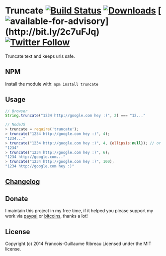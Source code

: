 Truncate [![Build Status](https://drone.io/github.com/FGRibreau/node-truncate/status.png?update)](https://drone.io/github.com/FGRibreau/node-truncate/latest) [![Downloads](http://img.shields.io/npm/dm/truncate.svg)](https://www.npmjs.com/package/truncate) [![available-for-advisory](https://img.shields.io/badge/available%20for%20advising-yes-ff69b4.svg?)](http://bit.ly/2c7uFJq) [![Twitter Follow](https://img.shields.io/twitter/follow/fgribreau.svg?style=flat)](https://twitter.com/FGRibreau)
==================

Truncate text and keeps urls safe.

## NPM
Install the module with: `npm install truncate`

## Usage

```javascript
// Browser
String.truncate("1234 http://google.com hey :)", 2) === "12..."
```

```javascript
// NodeJS
> truncate = require('truncate');
> truncate("1234 http://google.com hey :)", 4);
"1234..."
> truncate("1234 http://google.com hey :)", 4, {ellipsis:null}); // or ellipsis:''
"1234"
> truncate("1234 http://google.com hey :)", 6);
"1234 http://google.com..."
> truncate("1234 http://google.com hey :)", 100);
"1234 http://google.com hey :)"
```

## [Changelog](/CHANGELOG.md)

## Donate

I maintain this project in my free time, if it helped you please support my work via [paypal](https://paypal.me/fgribreau) or [bitcoins](https://www.coinbase.com/fgribreau), thanks a lot!

## License
Copyright (c) 2014 Francois-Guillaume Ribreau
Licensed under the MIT license.
